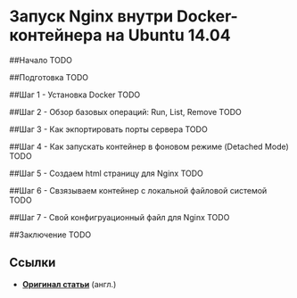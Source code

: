 Запуск Nginx внутри Docker-контейнера на Ubuntu 14.04
=====================================================


##Начало
TODO


##Подготовка
TODO


##Шаг 1 - Установка Docker
TODO


##Шаг 2 - Обзор базовых операций: Run, List, Remove
TODO


##Шаг 3 - Как экпортировать порты сервера
TODO


##Шаг 4 - Как запускать контейнер в фоновом режиме (Detached Mode)
TODO


##Шаг 5 - Создаем html страницу для Nginx
TODO


##Шаг 6 - Свзязываем контейнер с локальной файловой системой
TODO


##Шаг 7 - Свой конфигруационный файл для Nginx
TODO


##Заключение
TODO


## Ссылки
* **[Оригинал статьи](https://www.digitalocean.com/community/tutorials/how-to-run-nginx-in-a-docker-container-on-ubuntu-14-04)**  (англ.)
